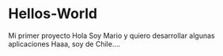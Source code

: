# Hellos-World
Mi primer proyecto
Hola Soy Mario y quiero desarrollar algunas aplicaciones
Haaa, soy de Chile....
